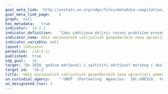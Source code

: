 ```yaml
---	
goal_meta_link:	'http://unstats.un.org/sdgs/files/metadata-compilation/Metadata-Goal-14.pdf'
goal_meta_link_page:	3
graph:	null
has_metadata:	true
indicator:	14.2.1
indicator_definition:	"Iako zahtijeva daljnji razvoj praktične provedbe, pokazatelj je sličan pokazateljima UNEP-a za praćenje napretka na morskom i obalnom EBM-u u okviru dvogodišnjeg programa rada. UNEP, IOC i FAO su dostupni za potporu zemljama u operacionalizaciji pokazatelja. Povezanost se može istražiti pomoću IUCN-ova Green List i Ocean Health Indexa. Tehničku radnu skupinu za završetak pojedinosti mogla bi podržati UNEP, IOC, FAO zima / proljeće 2016. godine."
indicator_name:	Udio nacionalnih isključivih gospodarskih zona upravljati pomoću  ekosustav pristupa
indicator_variable:	null
layout:	indicator
permalink:	/14-2-1/
published:	true  
sdg_goal:	14
target:	"Do 2020. godine održavati i zaštititi održivost morskog i obalnog ekosustava kako bi se izbjegli značajni nepovoljni utjecaji, uključujući jačanje njihove elastičnosti i poduzeti mjere za njihovu obnovu kako bi se postigli zdravi i produktivni oceani."
target_id:	'14.2'
title:	Udio nacionalnih isključivih gospodarskih zona upravljati pomoću  ekosustav pristupa
un_custodial_agency:	"'UNEP  (Partnering  Agencies:  IOC-UNESCO,  FAO)'"
un_designated_tier:	3
---	
```

